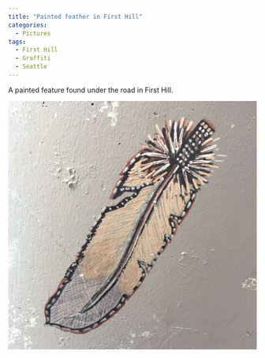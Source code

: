 ```yaml
---
title: "Painted feather in First Hill"
categories:
  - Pictures
tags:
  - First Hill
  - Graffiti
  - Seattle
---
```

A painted feature found under the road in First Hill.

![A beautifully painted feather on a concrete wall](/assets/images/2017/2017-02-12-painted-feather-in-first-hill-smaller.jpg)